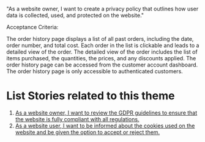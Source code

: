 "As a website owner, I want to create a privacy policy that outlines how user data is collected, used, and protected on the website."

Acceptance Criteria:

The order history page displays a list of all past orders, including the date, order number, and total cost.
Each order in the list is clickable and leads to a detailed view of the order.
The detailed view of the order includes the list of items purchased, the quantities, the prices, and any discounts applied.
The order history page can be accessed from the customer account dashboard.
The order history page is only accessible to authenticated customers.


# List Stories related to this theme
1. [As a website owner, I want to review the GDPR guidelines to ensure that the website is fully compliant with all regulations.](https://github.com/amm33/mywebclass-agile-docs/blob/cdee7200ff0a310b974bb5e16f00c12bb0c2874a/documentation/templates/theme/initiatives/epics/stories/story10.md)
2. [As a website user, I want to be informed about the cookies used on the website and be given the option to accept or reject them.](https://github.com/amm33/mywebclass-agile-docs/blob/b72c3c32f6f370d89589ded031ed7cfe658e6379/documentation/templates/theme/initiatives/epics/stories/story11.md)
